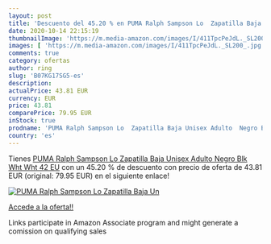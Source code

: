```yaml
---
layout: post
title: 'Descuento del 45.20 % en PUMA Ralph Sampson Lo  Zapatilla Baja Un'
date: 2020-10-14 22:15:19
thumbnailImage: 'https://m.media-amazon.com/images/I/411TpcPeJdL._SL200_.jpg'
images: [ 'https://m.media-amazon.com/images/I/411TpcPeJdL._SL200_.jpg' ]
comments: true
category: ofertas
author: ring
slug: 'B07KG17SG5-es'
description:
actualPrice: 43.81 EUR
currency: EUR
price: 43.81
comparePrice: 79.95 EUR
inStock: true
prodname: 'PUMA Ralph Sampson Lo  Zapatilla Baja Unisex Adulto  Negro Blk Wht Wht  42 EU'
country: 'es'
---
```


Tienes [PUMA Ralph Sampson Lo  Zapatilla Baja Unisex Adulto  Negro Blk Wht Wht  42 EU](https://www.amazon.es/dp/B07KG17SG5/?tag=tolees-21) con un 45.20 % de descuento con precio de oferta de 43.81 EUR (original: 79.95 EUR) en el siguiente enlace!

[![PUMA Ralph Sampson Lo  Zapatilla Baja Un](https://m.media-amazon.com/images/I/411TpcPeJdL._SL200_.jpg)](https://www.amazon.es/dp/B07KG17SG5/?tag=tolees-21)

[Accede a la oferta!!](https://www.amazon.es/dp/B07KG17SG5/?tag=tolees-21)

Links participate in Amazon Associate program and might generate a comission on qualifying sales


